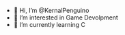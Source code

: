 - 👋 Hi, I’m @KernalPenguino
- 👀 I’m interested in Game Devolpment
- 🌱 I’m currently learning C

<!---
KernalPenguino/KernalPenguino is a ✨ special ✨ repository because its `README.md` (this file) appears on your GitHub profile.
You can click the Preview link to take a look at your changes.
--->
